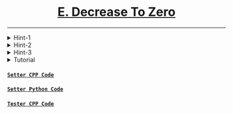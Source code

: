 # <center><u>[E. Decrease To Zero](https://www.hackerrank.com/contests/codecode-pec/challenges/one-is-enough)</u></center>
---

<details>

<summary> Hint-1 </summary>

- Is there any distinguishing feature that makes one positive integer different from other?

</details>

<details>

<summary> Hint-2 </summary>

- Can we replace all positive integers with a particular number, say $p$ and all negative integers with a number, say $n$ and in the final state of array we can just count the number of $p$.

</details>

<details>

<summary> Hint-3 </summary>

- **Exactly one** positive neighbour can make $A_i$ positive. Does this strike any bitwise operation in your mind. 

</details>

<details>

  <summary> Tutorial </summary>

We can choose $p = 1$ and $n = 0$. We can then do the bitwise operation I was talking in Hint-3. From now on, I will treat integer sequence $A$ as a binary integer sequence i.e., it contains only 0 and 1. 

If $A = (-2, -3, 4, 5, -6)$ we will first transform it into $A = (0, 0, 1, 1, 0)$ and then do further operations.

  <details>
  
  <summary> Hint-2 proof </summary>

- We see that both the operation only change sign on $A_i$ but the magnitude remains intact. Does changing magnitude of $A_i$ will have no effect.
Here, magnitude of $x$ = $ | x | $

  </details>

$A_i$ will become positive (or, $1$) if and only if it has exactly one positive neighbour, i.e. one of it's neighbour in transformed array will be $0$ and other will be $1$. From this, it is easy to see that if bitwise xor of neighbours of $A_i$ is $1$ then $A_i$ will become $1$ in next step.

Let us denote state of array after $i^{th}$ move as $C_i$ and $j^{th}$ of this array will be denoted as $C_{i, j}$.


$C_{1, i} = C_{0, i - 1} \oplus C_{0, i + 1}$, where $a \oplus b$ denotes bitwise xor of $a$ and $b$.

$C_{2, i} = C_{1, i - 1} \oplus C_{1, i + 1}$

$= (C_{0, i - 2} \oplus C_{0, i}) \oplus (C_{0, i} \oplus C_{0, i + 2})$

$= C_{0, i - 2} \oplus C_{0, i + 2}$, since $a \oplus a = 0$ and $0 \oplus a = a$.

For any $K$ which power of $2$

$C_{K, i} = C_{K,\ \ (i - K)\ \   mod\ \   N} \oplus C_{K,\ \  (i + K)\ \   mod\ \   N}$

In fact we can generalise it by saying,

$C_{J, i} = C_{J - K,\ \  (i - K)\ \ mod \ \ N} \oplus C_{J - K,\ \  (i + K)\ \  mod \ \  N}$   where $K$ is any integer that is power of $2$ and $J$ is any integer greater than $K$.

<details>

<summary> Follow up Question </summary>

- Can you prove why this would be the case if $K$ is not a power of $2$?

</details>

The next step is how do we generalise it for any $M$. It is easy to see that we can make jumps in power of $2$ to reach the needed state. Just write the number as sum of powers of two and make appropriate jumps.

`Example-1:` If $M = 10$ then we can first generate $C_2$ from $C_0$, then we can generate $C_{2 + 8}$ from $C_2$. 

`Example-2:`  For $M = 14$ we see that $(14)_{10} = (1110)_2$. Thus, we move in the following way:

  - Generate $C_2$ from $C_0$
  - Generate $C_{2 + 4}$ from $C_2$
  - Generate $C_{6 + 8}$ from $C_6$  

Since number of bits in a number $M$ is $log_2(M)$ so overall complexity will be $O(N \cdot log_2(M))$.

</details>

#### [`Setter CPP Code`](./../Codes/E_OneIsEnough.cpp)
#### [`Setter Python Code`](./../Codes/E_OneIsEnough_Python.py)
#### [`Tester CPP Code`](./../Codes/E_OneIsEnough_Tester.cpp)
